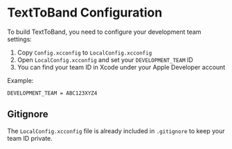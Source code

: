 # TextToBand Configuration

To build TextToBand, you need to configure your development team settings:

1. Copy `Config.xcconfig` to `LocalConfig.xcconfig`
2. Open `LocalConfig.xcconfig` and set your `DEVELOPMENT_TEAM` ID
3. You can find your team ID in Xcode under your Apple Developer account

Example:
```
DEVELOPMENT_TEAM = ABC123XYZ4
```

## Gitignore

The `LocalConfig.xcconfig` file is already included in `.gitignore` to keep your team ID private.

